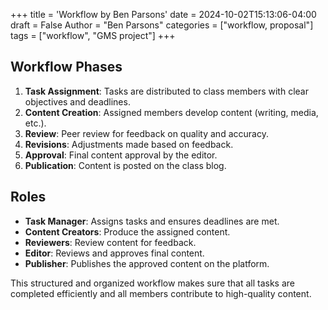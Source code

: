 +++
title = 'Workflow by Ben Parsons'
date = 2024-10-02T15:13:06-04:00
draft = False 
Author = "Ben Parsons"
categories = ["workflow, proposal"]
tags = ["workflow", "GMS project"]
+++

## Workflow Phases
1. **Task Assignment**: Tasks are distributed to class members with clear objectives and deadlines.
2. **Content Creation**: Assigned members develop content (writing, media, etc.).
3. **Review**: Peer review for feedback on quality and accuracy.
4. **Revisions**: Adjustments made based on feedback.
5. **Approval**: Final content approval by the editor.
6. **Publication**: Content is posted on the class blog.

## Roles
- **Task Manager**: Assigns tasks and ensures deadlines are met.
- **Content Creators**: Produce the assigned content.
- **Reviewers**: Review content for feedback.
- **Editor**: Reviews and approves final content.
- **Publisher**: Publishes the approved content on the platform.

This structured and organized workflow makes sure that all tasks are completed efficiently and all members contribute to high-quality content.

